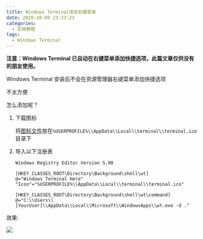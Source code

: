```yaml
---
title: Windows Terminal添加右键菜单
date: 2020-10-09 23:33:23
categories:
  - 实用教程
tags:
  - Windows Terminal
---
```


**注意：Windows Terminal 已自动在右键菜单添加快捷选项，此篇文章仅供没有的朋友使用。**

Windows Terminal 安装后不会在资源管理器右键菜单添加快捷选项

不太方便

怎么添加呢？

1. 下载图标

   将[图标文件](https://raw.githubusercontent.com/microsoft/terminal/main/res/terminal.ico)放在`%USERPROFILE%\\AppData\\Local\\terminal\\terminal.ico`目录下

2. 导入以下注册表

   ```
   Windows Registry Editor Version 5.00

   [HKEY_CLASSES_ROOT\Directory\Background\shell\wt]
   @="Windows Terminal Here"
   "Icon"="%USERPROFILE%\\AppData\\Local\\terminal\\terminal.ico"

   [HKEY_CLASSES_ROOT\Directory\Background\shell\wt\command]
   @="C:\\Users\\[YourUser]\\AppData\\Local\\Microsoft\\WindowsApps\\wt.exe -d ."
   ```

效果:

![](https://img-1251985644.file.myqcloud.com/img/blog/windows-terminal-right-key-menu/1.png)
